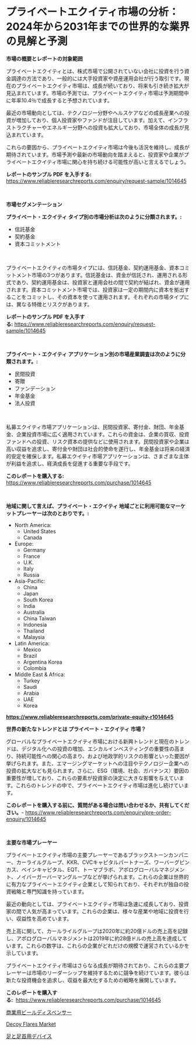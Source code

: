 <p><h1>プライベートエクイティ市場の分析：2024年から2031年までの世界的な業界の見解と予測</h1></p><p><strong>市場の概要とレポートの対象範囲</strong></p>
<p><p>プライベートエクイティとは、株式市場で公開されていない会社に投資を行う資金調達の方法であり、一般的には大手投資家や資産運用会社が行う取引です。現在のプライベートエクイティ市場は、成長が続いており、将来も引き続き拡大が見込まれています。市場の予測では、プライベートエクイティ市場は予測期間中に年率10.4％で成長すると予想されています。</p><p>最近の市場動向としては、テクノロジー分野やヘルスケアなどの成長産業への投資が増加しており、個人投資家やファンドが注目しています。加えて、インフラストラクチャーやエネルギー分野への投資も拡大しており、市場全体の成長が見込まれています。</p><p>これらの要因から、プライベートエクイティ市場は今後も活況を維持し、成長が期待されています。市場予測や最新の市場動向を踏まえると、投資家や企業がプライベートエクイティ市場に関心を持ち続ける可能性が高いと言えるでしょう。</p></p>
<p><strong>レポートのサンプル PDF を入手する:</strong> <a href="https://www.reliableresearchreports.com/enquiry/request-sample/1014645">https://www.reliableresearchreports.com/enquiry/request-sample/1014645</a></p>
<p>&nbsp;</p>
<p><strong>市場セグメンテーション</strong></p>
<p><strong>プライベート・エクイティ タイプ別の市場分析は次のように分類されます。:</strong></p>
<p><ul><li>信託基金</li><li>契約基金</li><li>資本コミットメント</li></ul></p>
<p>&nbsp;</p>
<p><p>プライベートエクイティの市場タイプには、信託基金、契約運用基金、資本コミットメント市場の3つがあります。信託基金は、資金が信託され、運用される形式であり、契約運用基金は、投資家と運用会社の間で契約が結ばれ、資金が運用されます。資本コミットメント市場では、投資家は一定の期間内に資本を拠出することをコミットし、その資本を使って運用されます。それぞれの市場タイプには、異なる特徴とリスクがあります。</p></p>
<p><strong>レポートのサンプル PDF を入手する:</strong>&nbsp;<a href="https://www.reliableresearchreports.com/enquiry/request-sample/1014645">https://www.reliableresearchreports.com/enquiry/request-sample/1014645</a></p>
<p>&nbsp;</p>
<p><strong> プライベート・エクイティ アプリケーション別の市場産業調査は次のように分類されます。:</strong></p>
<p><ul><li>民間投資</li><li>寄贈</li><li>ファンデーション</li><li>年金基金</li><li>法人投資</li></ul></p>
<p>&nbsp;</p>
<p><p>私募エクイティ市場アプリケーションは、民間投資家、寄付金、財団、年金基金、企業投資市場に広く適用されています。これらの資金は、企業の買収、投資ファンドへの投資、リスク資本の提供などに使用されます。民間投資家や企業は高い収益を追求し、寄付金や財団は社会的使命を遂行し、年金基金は将来の経済的安定を確保します。私募エクイティ市場アプリケーションは、さまざまな主体が利益を追求し、経済成長を促進する重要な手段です。</p></p>
<p><strong>このレポートを購入する:</strong>&nbsp; <a href="https://www.reliableresearchreports.com/purchase/1014645">https://www.reliableresearchreports.com/purchase/1014645</a></p>
<p>&nbsp;</p>
<p><strong>地域に関して言えば、プライベート・エクイティ 地域ごとに利用可能なマーケットプレーヤーは次のとおりです。:</strong></p>
<p><ul>
    <li>
        North America:
        <ul>
            <li>United States</li>
            <li>Canada</li>
        </ul>
    </li>
    <li>
        Europe:
        <ul>
            <li>Germany</li>
            <li>France</li>
            <li>U.K.</li>
            <li>Italy</li>
            <li>Russia</li>
        </ul>
    </li>
    <li>
        Asia-Pacific:
        <ul>
            <li>China</li>
            <li>Japan</li>
            <li>South Korea</li>
            <li>India</li>
            <li>Australia</li>
            <li>China Taiwan</li>
            <li>Indonesia</li>
            <li>Thailand</li>
            <li>Malaysia</li>
        </ul>
    </li>
    <li>
        Latin America:
        <ul>
            <li>Mexico</li>
            <li>Brazil</li>
            <li>Argentina Korea</li>
            <li>Colombia</li>
        </ul>
    </li>
    <li>
        Middle East & Africa:
        <ul>
            <li>Turkey</li>
            <li>Saudi</li>
            <li>Arabia</li>
            <li>UAE</li>
            <li>Korea</li>
        </ul>
    </li>
    </ul></p>
<p><strong><a href="https://www.reliableresearchreports.com/private-equity-r1014645">https://www.reliableresearchreports.com/private-equity-r1014645</a></strong>&nbsp;</p>
<p><strong>世界の新たなトレンドとは プライベート・エクイティ 市場？</strong></p>
<p><p>グローバルなプライベートエクイティ市場における新興トレンドと現在のトレンドは、デジタル化への投資の増加、エシカルインベスティングの重要性の高まり、持続可能性への関心の高まり、および地政学的リスクの影響といった要因が挙げられます。また、エマージングマーケットへの注目やテクノロジー企業への投資の拡大なども見られます。さらに、ESG（環境、社会、ガバナンス）要因の重要性が増しており、これらの要素が投資家の決定に大きな影響を与えています。これらのトレンドの中で、プライベートエクイティ市場は進化し続けています。</p></p>
<p><strong>このレポートを購入する前に、質問がある場合は問い合わせるか、共有してください。</strong>- <a href="https://www.reliableresearchreports.com/enquiry/pre-order-enquiry/1014645">https://www.reliableresearchreports.com/enquiry/pre-order-enquiry/1014645</a></p>
<p>&nbsp;</p>
<p><strong>主要な市場プレーヤー</strong></p>
<p><p>プライベートエクイティ市場の主要プレーヤーであるブラックストーンカンパニー、カーライルグループ、KKR、CVCキャピタルパートナーズ、ワーバーグピンカス、ベインキャピタル、EQT、トーマブラボ、アポログローバルマネジメント、ノイバーガーバーマングループなどが挙げられます。これらの企業は世界的に有力なプライベートエクイティ企業として知られており、それぞれが独自の投資戦略と専門知識を持っています。</p><p>最近の動向としては、プライベートエクイティ市場は急速に成長しており、投資家の間で人気が高まっています。これらの企業は、様々な産業や地域に投資を行い、収益性を高めています。</p><p>売上高に関して、カールライルグループは2020年に約20億ドルの売上高を記録し、アポログローバルマネジメントは2019年に約28億ドルの売上高を達成しています。これらの数字は、これらの企業がどれだけの規模で運営されているかを示しています。</p><p>プライベートエクイティ市場はさらなる成長が期待されており、これらの主要プレーヤーは市場のリーダーシップを維持するために競争を続けています。彼らは新たな投資機会を追求し、収益を最大化するための戦略を展開しています。</p></p>
<p><strong>このレポートを購入する:</strong>&nbsp;&nbsp;<a href="https://www.reliableresearchreports.com/purchase/1014645">https://www.reliableresearchreports.com/purchase/1014645</a></p>
<p><p><a href="https://medium.com/@elenorkiehn/%E5%95%86%E6%A5%AD%E3%83%93%E3%83%BC%E3%83%AB%E3%83%87%E3%82%A3%E3%82%B9%E3%83%9A%E3%83%B3%E3%82%B5%E3%83%BC%E5%B8%82%E5%A0%B4%E5%A0%B1%E5%91%8A%E6%9B%B8%E3%81%AF-%E3%81%93%E3%81%AE%E5%B8%82%E5%A0%B4%E3%81%AE%E6%9C%80%E6%96%B0%E3%83%88%E3%83%AC%E3%83%B3%E3%83%89%E3%81%A8%E6%88%90%E9%95%B7%E6%A9%9F%E4%BC%9A%E3%82%92%E6%98%8E%E3%82%89%E3%81%8B%E3%81%AB%E3%81%97%E3%81%A6%E3%81%84%E3%81%BE%E3%81%99-8d9936d5d85f">商業用ビールディスペンサー</a></p><p><a href="https://glittery-fuchsia-86a.notion.site/Decoy-Flares-Market-Exploring-Market-Share-Market-Trends-and-Future-Growth-a6a10bf5e1b146d8bce051dafe51ebd5">Decoy Flares Market</a></p><p><a href="https://medium.com/@elenorkiehn/%E8%B6%B3%E3%81%A8%E8%B6%B3%E9%A6%96%E3%81%AE%E3%83%87%E3%83%90%E3%82%A4%E3%82%B9%E5%B8%82%E5%A0%B4%E8%A6%8F%E6%A8%A1-%E5%B8%82%E5%A0%B4%E5%B1%95%E6%9C%9B%E3%81%A8%E5%B8%82%E5%A0%B4%E4%BA%88%E6%B8%AC-2024%E5%B9%B4%E3%81%8B%E3%82%892031%E5%B9%B4-3af4a2c22f3d">足と足首用デバイス</a></p></p>